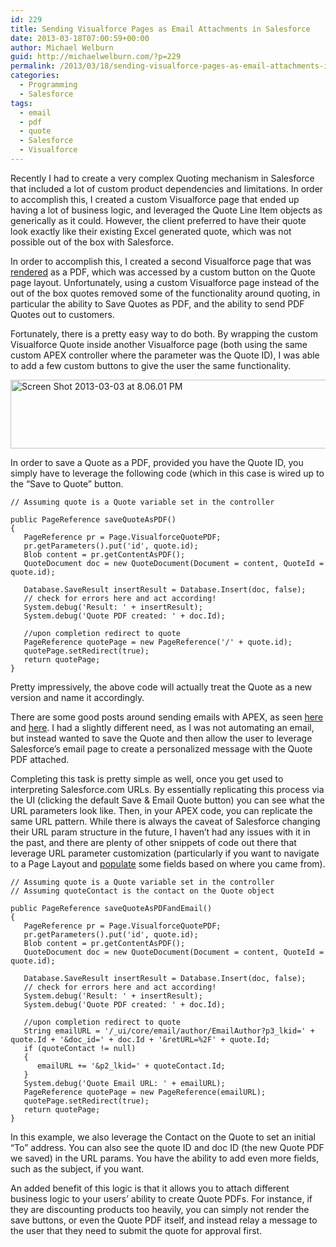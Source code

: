 ```yaml
---
id: 229
title: Sending Visualforce Pages as Email Attachments in Salesforce
date: 2013-03-18T07:00:59+00:00
author: Michael Welburn
guid: http://michaelwelburn.com/?p=229
permalink: /2013/03/18/sending-visualforce-pages-as-email-attachments-in-salesforce/
categories:
  - Programming
  - Salesforce
tags:
  - email
  - pdf
  - quote
  - Salesforce
  - Visualforce
---
```

Recently I had to create a very complex Quoting mechanism in Salesforce that included a lot of custom product dependencies and limitations. In order to accomplish this, I created a custom Visualforce page that ended up having a lot of business logic, and leveraged the Quote Line Item objects as generically as it could. However, the client preferred to have their quote look exactly like their existing Excel generated quote, which was not possible out of the box with Salesforce.

In order to accomplish this, I created a second Visualforce page that was <a title="PDF Documents with Visualforce" href="http://wiki.developerforce.com/page/Creating_Professional_PDF_Documents_with_CSS_and_Visualforce" target="_blank">rendered</a> as a PDF, which was accessed by a custom button on the Quote page layout. Unfortunately, using a custom Visualforce page instead of the out of the box quotes removed some of the functionality around quoting, in particular the ability to Save Quotes as PDF, and the ability to send PDF Quotes out to customers.

<!--more-->

Fortunately, there is a pretty easy way to do both. By wrapping the custom Visualforce Quote inside another Visualforce page (both using the same custom APEX controller where the parameter was the Quote ID), I was able to add a few custom buttons to give the user the same functionality.

<img class="alignnone size-full wp-image-293 aligncenter" alt="Screen Shot 2013-03-03 at 8.06.01 PM" src="http://michaelwelburn.com/wp-content/uploads/2013/03/Screen-Shot-2013-03-03-at-8.06.01-PM.png" width="578" height="110" srcset="http://michaelwelburn.com/wp-content/uploads/2013/03/Screen-Shot-2013-03-03-at-8.06.01-PM.png 578w, http://michaelwelburn.com/wp-content/uploads/2013/03/Screen-Shot-2013-03-03-at-8.06.01-PM-300x57.png 300w" sizes="(max-width: 578px) 100vw, 578px" />

In order to save a Quote as a PDF, provided you have the Quote ID, you simply have to leverage the following code (which in this case is wired up to the &#8220;Save to Quote&#8221; button.

    // Assuming quote is a Quote variable set in the controller

    public PageReference saveQuoteAsPDF()
    {
       PageReference pr = Page.VisualforceQuotePDF;
       pr.getParameters().put('id', quote.id);
       Blob content = pr.getContentAsPDF();
       QuoteDocument doc = new QuoteDocument(Document = content, QuoteId = quote.id);

       Database.SaveResult insertResult = Database.Insert(doc, false);
       // check for errors here and act according!
       System.debug('Result: ' + insertResult);
       System.debug('Quote PDF created: ' + doc.Id);

       //upon completion redirect to quote
       PageReference quotePage = new PageReference('/' + quote.id);
       quotePage.setRedirect(true);
       return quotePage;
    }

Pretty impressively, the above code will actually treat the Quote as a new version and name it accordingly.

There are some good posts around sending emails with APEX, as seen <a title="Create and Email a PDF with Visualforce" href="http://blog.jeffdouglas.com/2010/07/16/create-and-email-a-pdf-with-salesforce-com/" target="_blank">here</a> and <a title="Sending Email Attachments" href="http://www.salesforce.com/us/developer/docs/pages/Content/pages_email_sending_attachments.htm" target="_blank">here</a>. I had a slightly different need, as I was not automating an email, but instead wanted to save the Quote and then allow the user to leverage Salesforce&#8217;s email page to create a personalized message with the Quote PDF attached.

Completing this task is pretty simple as well, once you get used to interpreting Salesforce.com URLs. By essentially replicating this process via the UI (clicking the default Save & Email Quote button) you can see what the URL parameters look like. Then, in your APEX code, you can replicate the same URL pattern. While there is always the caveat of Salesforce changing their URL param structure in the future, I haven&#8217;t had any issues with it in the past, and there are plenty of other snippets of code out there that leverage URL parameter customization (particularly if you want to navigate to a Page Layout and <a title="Prepopulate Fields" href="http://raydehler.com/cloud/clod/salesforce-url-hacking-to-prepopulate-fields-on-a-standard-page-layout.html" target="_blank">populate</a> some fields based on where you came from).

    // Assuming quote is a Quote variable set in the controller
    // Assuming quoteContact is the contact on the Quote object

    public PageReference saveQuoteAsPDFandEmail()
    {       
       PageReference pr = Page.VisualforceQuotePDF;
       pr.getParameters().put('id', quote.id);
       Blob content = pr.getContentAsPDF();
       QuoteDocument doc = new QuoteDocument(Document = content, QuoteId = quote.id);

       Database.SaveResult insertResult = Database.Insert(doc, false);
       // check for errors here and act according!
       System.debug('Result: ' + insertResult);
       System.debug('Quote PDF created: ' + doc.Id);  

       //upon completion redirect to quote
       String emailURL = '/_ui/core/email/author/EmailAuthor?p3_lkid=' + quote.Id + '&doc_id=' + doc.Id + '&retURL=%2F' + quote.Id;
       if (quoteContact != null)
       {
          emailURL += '&p2_lkid=' + quoteContact.Id;
       }
       System.debug('Quote Email URL: ' + emailURL);
       PageReference quotePage = new PageReference(emailURL);
       quotePage.setRedirect(true);
       return quotePage;       
    }

In this example, we also leverage the Contact on the Quote to set an initial &#8220;To&#8221; address. You can also see the quote ID and doc ID (the new Quote PDF we saved) in the URL params. You have the ability to add even more fields, such as the subject, if you want.

An added benefit of this logic is that it allows you to attach different business logic to your users&#8217; ability to create Quote PDFs. For instance, if they are discounting products too heavily, you can simply not render the save buttons, or even the Quote PDF itself, and instead relay a message to the user that they need to submit the quote for approval first.
